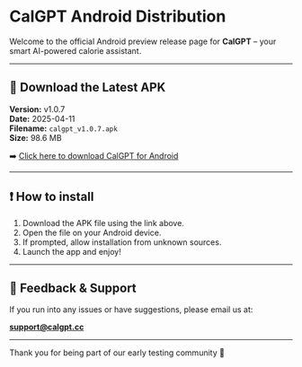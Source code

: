 # CalGPT Android Distribution

Welcome to the official Android preview release page for **CalGPT** – your smart AI-powered calorie assistant.

---

## 📲 Download the Latest APK

**Version:** v1.0.7  
**Date:** 2025-04-11  
**Filename:** `calgpt_v1.0.7.apk`  
**Size:** 98.6 MB

➡️ [Click here to download CalGPT for Android](https://github.com/akashicbot/calgpt-distribution/releases/download/v1.0.7/calgpt_v1.0.7.apk)

---

## ❗ How to install

1. Download the APK file using the link above.
2. Open the file on your Android device.
3. If prompted, allow installation from unknown sources.
4. Launch the app and enjoy!

---

## 📧 Feedback & Support

If you run into any issues or have suggestions, please email us at:

**support@calgpt.cc**

---

Thank you for being part of our early testing community 🙌
